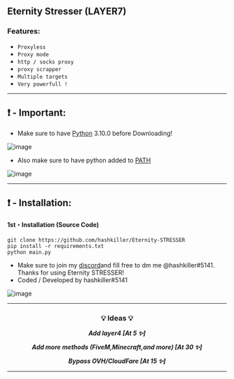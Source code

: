## Eternity Stresser (LAYER7)

### Features:

- `Proxyless`
- `Proxy mode`
- `http / socks proxy`
- `proxy scrapper`
- `Multiple targets`
- `Very powerfull !`

-----

## ❗  - Important:
- Make sure to have [Python](https://www.python.org/downloads/) 3.10.0 before Downloading! 

![image](https://user-images.githubusercontent.com/94531396/144041711-9ae57771-8073-4be2-b711-83f04a0c90cc.png)

- Also make sure to have python added to [PATH](https://datatofish.com/add-python-to-windows-path/)

![image](https://user-images.githubusercontent.com/94531396/144043762-62686438-ddf5-40fb-a0a2-d2834daaa660.png)

-----

## ❗  - Installation:
#### 1st・Installation (Source Code)
```
git clone https://github.com/hashkiller/Eternity-STRESSER
pip install -r requirements.txt
python main.py
```

- Make sure to join my [discord](https://dsc.gg/hackinghub)and fill free to dm me @hashkiller#5141. Thanks for using Eternity STRESSER!
- Coded / Developed by hashkiller#5141


![image](https://media.discordapp.net/attachments/1050051149455175750/1058318945532268595/image.png?width=960&height=382)



-----

### <p align="center">💡 Ideas 💡</p>

<p align="center"><strong><i>Add layer4 [At 5 ✨]</i></strong</p>

<p align="center"><strong><i>Add more methods (FiveM,Minecraft,and more) [At 30 ✨]</i></strong</p>
  
<p align="center"><strong><i>Bypass OVH/CloudFare [At 15 ✨]</i></strong</p>
  
 
-----

  
